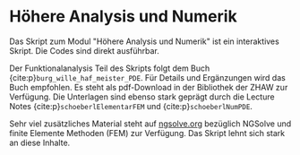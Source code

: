 # Höhere Analysis und Numerik

Das Skript zum Modul "Höhere Analysis und Numerik" ist ein interaktives Skript. Die Codes sind direkt ausführbar.

Der Funktionalanalysis Teil des Skripts folgt dem Buch {cite:p}`burg_wille_haf_meister_PDE`. Für Details und Ergänzungen wird das Buch empfohlen. Es steht als pdf-Download in der Bibliothek der ZHAW zur Verfügung. Die Unterlagen sind ebenso stark geprägt durch die Lecture Notes {cite:p}`schoeberlElementarFEM` und {cite:p}`schoeberlNumPDE`.

Sehr viel zusätzliches Material steht auf [ngsolve.org](https://ngsolve.org) bezüglich NGSolve und finite Elemente Methoden (FEM) zur Verfügung. Das Skript lehnt sich stark an diese Inhalte.  
